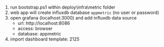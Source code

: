 1. run bootstrap.ps1 within deploy\infra\metric folder
2. web app will create influxdb database `appmetric` (no user or password)
3. open grafana (localhost:3000) and add influxdb data source
    - url: http://localhost:8086
    - access: browser
    - database: appmetric
4. import dashboard template: 2125